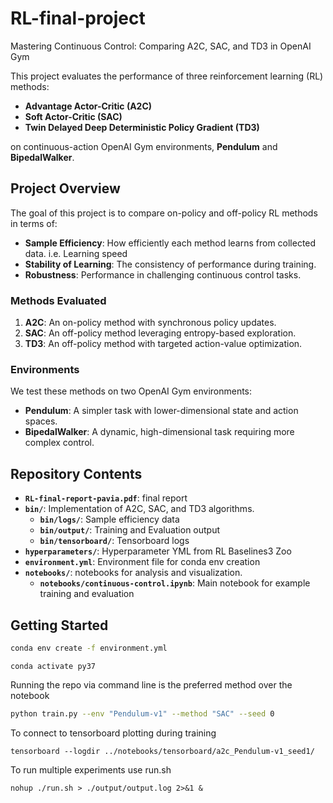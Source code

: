 # RL-final-project
Mastering Continuous Control: Comparing A2C, SAC, and TD3 in OpenAI Gym

This project evaluates the performance of three reinforcement learning (RL) methods:

- **Advantage Actor-Critic (A2C)**
- **Soft Actor-Critic (SAC)**
- **Twin Delayed Deep Deterministic Policy Gradient (TD3)**

on continuous-action OpenAI Gym environments, **Pendulum** and **BipedalWalker**.

## Project Overview

The goal of this project is to compare on-policy and off-policy RL methods in terms of:

- **Sample Efficiency**: How efficiently each method learns from collected data. i.e. Learning speed
- **Stability of Learning**: The consistency of performance during training.
- **Robustness**: Performance in challenging continuous control tasks.

### Methods Evaluated

1. **A2C**: An on-policy method with synchronous policy updates.
2. **SAC**: An off-policy method leveraging entropy-based exploration.
3. **TD3**: An off-policy method with targeted action-value optimization.

### Environments

We test these methods on two OpenAI Gym environments:

- **Pendulum**: A simpler task with lower-dimensional state and action spaces.
- **BipedalWalker**: A dynamic, high-dimensional task requiring more complex control.


## Repository Contents
- **`RL-final-report-pavia.pdf`**: final report
- **`bin/`**: Implementation of A2C, SAC, and TD3 algorithms.
    - **`bin/logs/`**: Sample efficiency data
    - **`bin/output/`**: Training and Evaluation output
    - **`bin/tensorboard/`**: Tensorboard logs
- **`hyperparameters/`**: Hyperparameter YML from RL Baselines3 Zoo
- **`environment.yml`**: Environment file for conda env creation
- **`notebooks/`**: notebooks for analysis and visualization.
    - **`notebooks/continuous-control.ipynb`**: Main notebook for example training and evaluation

## Getting Started

```bash
conda env create -f environment.yml
```

```
conda activate py37
```

Running the repo via command line is the preferred method over the notebook
```bash
python train.py --env "Pendulum-v1" --method "SAC" --seed 0
```
To connect to tensorboard plotting during training
```
tensorboard --logdir ../notebooks/tensorboard/a2c_Pendulum-v1_seed1/
```

To run multiple experiments use run.sh
```
nohup ./run.sh > ./output/output.log 2>&1 &
```